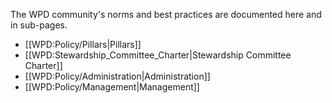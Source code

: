 The WPD community's norms and best practices are documented here and in sub-pages.

* [[WPD:Policy/Pillars|Pillars]]
* [[WPD:Stewardship_Committee_Charter|Stewardship Committee Charter]]
* [[WPD:Policy/Administration|Administration]]
* [[WPD:Policy/Management|Management]]